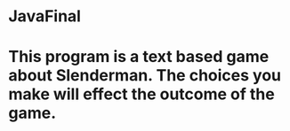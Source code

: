 # JavaFinal
# This program is a text based game about Slenderman. The choices you make will effect the outcome of the game.
